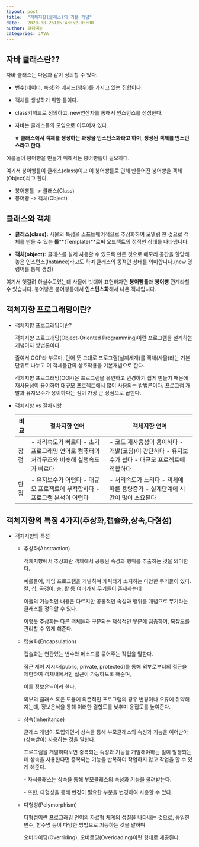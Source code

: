 ```yaml
---
layout: post
title:  "객체지향(클래스)의 기본 개념"
date:   2020-08-26T15:43:52-05:00
author: 코딩귀신
categories: JAVA
---
```


## 자바 클래스란??


자바 클래스는 다음과 같이 정의할 수 있다.

- 변수(데이터, 속성)와 메서드(행위)를 가지고 있는 집합이다.

- 객체를 생성하기 위한 틀이다.

- class키워드로 정의하고, new연산자를 통해서 인스턴스를 생성한다. 

- 자바는 클래스들의 모임으로 이루어져 있다.

  

  **※ 클래스에서 객체를 생성하는 과정을 인스턴스화라고 하며, 생성된 객체를 인스턴스라고 한다.**

 

예를들어 붕어빵을 만들기 위해서는 붕어빵틀이 필요하다.

여기서 붕어빵틀이 클래스(class)이고 이 붕어빵틀로 인해 만들어진 붕어빵을 객체(Object)라고 한다.

- 붕어빵틀 -> 클래스(Class)
- 붕어빵 -> 객체(Object)



## 클래스와 객체

-  **클래스(class):** 사물의 특성을 소프트웨어적으로 추상화하여 모델링 한 것으로 객체를 만들 수 있는  **틀****(Template)**로써 오브젝트의 정적인 상태를 나타냅니다. 

- **객체(object):** 클래스를 실제 사용할 수 있도록 만든 것으로 메모리 공간을 할당해 놓은 인스턴스(Instance)라고도 하며 클래스의 동적인 상태를 의미합니다.(new 명령어를 통해 생성)

여기서 헷갈려 하실수도있는데 사물에 빗대어 표현하자면 **붕어빵틀**과 **붕어빵** 관계라할 수 있습니다. 붕어빵은 붕어빵틀에서 **인스턴스화**해서 나온 객체입니다.



## 객체지향 프로그래밍이란?

- 객체지향 프로그래밍이란?

  객체지향 프로그래밍(Object-Oriented Programming)이란 프로그램을 설계하는 개념이자 방법론이다.

  줄여서 OOP라 부르며, 단어 뜻 그대로 프로그램(실제세계)를 객체(사물)라는 기본 단위로 나누고 이 객체들간의 상호작용을 기본개념으로 한다.

  

  객체지향 프로그래밍(OOP)은 프로그램을 유연하고 변경하기 쉽게 만들기 때문에 재사용성이 용이하여 대규모 프로젝트에서 많이 사용되는 방법론이다. 프로그램 개발과 유지보수가 용이하다는 점이 가장 큰 장점으로 꼽힌다.



- 객체지향 vs 절차지향

  | 비교 | 절차지향 언어                                                | 객체지향 언어                                                |
  | ---- | ------------------------------------------------------------ | ------------------------------------------------------------ |
  | 장점 | - 처리속도가 빠르다 - 초기 프로그래밍 언어로 컴퓨터의 처리구조와 비슷해 실행속도가 빠르다 | - 코드 재사용성이 용이하다 - 개발(코딩)이 간단하다 - 유지보수가 쉽다 - 대규모 프로젝트에 적합하다 |
  | 단점 | - 유지보수가 어렵다 - 대규모 프로젝트에 부적합하다 - 프로그램 분석이 어렵다 | - 처리속도가 느리다 - 객체에 따른 용량증가 - 설계단계에 시간이 많이 소요된다 |



## 객체지향의 특징 4가지(추상화,캡슐화,상속,다형성)

- 객체지향의 특성

  - 추상화(Abstraction)

    객체지향에서 추상화란 객체에서 공통된 속성과 행위를 추출하는 것을 의미한다.

    

    예를들어, 게임 프로그램을 개발하며 캐릭터가 소지하는 다양한 무기들이 있다. 칼, 삽, 곡갱이, 총, 활 등 여러가지 무기들이 존재하는데

    이들의 기능적인 내용은 다르지만 공통적인 속성과 행위를 개념으로 무기라는 클래스를 정의할 수 있다.

    

    이렇듯 추상화는 다른 객체들과 구분되는 핵심적인 부분에 집중하여, 복잡도를 관리할 수 있게 해준다.

    

  - 캡슐화(Encapsulation)

    캡슐화는 연관있는 변수와 메소드를 묶어주는 작업을 말한다.

    

    접근 제어 지시자[public, private, protected]를 통해 외부로부터의 접근을 제한하여 객체내에서만 접근이 가능하도록 해준며,

    이를 정보은닉이라 한다.

    

    외부의 클래스 혹은 모듈에 의존적인 프로그램의 경우 변경이나 오류에 취약해지는데, 정보은닉을 통해 이러한 결합도를 낮추며 응집도를 높여준다.

    

  - 상속(Inheritance)

    클래스 개념이 도입되면서 상속을 통해 부모클래스의 속성과 기능을 이어받아(상속받아) 사용하는 것을 말한다.

    프로그램을 개발하다보면 중복되는 속성과 기능을 개발해야하는 일이 발생되는데 상속을 사용한다면 중복되는 기능을 반복하여 작업하지 않고 작업을 할 수 있게 해준다.

    

    \- 자식클래스는 상속을 통해 부모클래스의 속성과 기능을 물려받는다.

    

    \- 또한, 다형성을 통해 변경이 필요한 부분을 변경하여 사용할 수 있다.

    

  - 다형성(Polymorphism)

    다형성이란 프로그래밍 언어의 자료형 체계의 성질을 나타내는 것으로, 동일한 변수, 함수명 등이 다양한 방법으로 기능하는 것을 말하며

    오버라이딩(Overriding), 오버로딩(Overloading)이란 형태로 제공된다.


